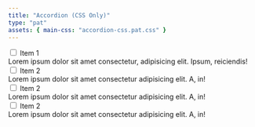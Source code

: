 ```yaml
---
title: "Accordion (CSS Only)"
type: "pat"
assets: { main-css: "accordion-css.pat.css" }
---
```


<div class="pat-accordion-css__base">
  <div class="pat-accordion-css__item">
    <input class="pat-accordion-css__inputToggle" type="checkbox" id="chck1" />
    <label class="pat-accordion-css__itemLabel" for="chck1">Item 1</label>
    <div class="pat-accordion-css__content">
      Lorem ipsum dolor sit amet consectetur, adipisicing elit. Ipsum, reiciendis!
    </div>
  </div>
  <div class="pat-accordion-css__item">
    <input class="pat-accordion-css__inputToggle" type="checkbox" id="chck2" />
    <label class="pat-accordion-css__itemLabel" for="chck2">Item 2</label>
    <div class="pat-accordion-css__content">Lorem ipsum dolor sit amet consectetur adipisicing elit. A, in!</div>
  </div>
  <div class="pat-accordion-css__item">
    <input class="pat-accordion-css__inputToggle" type="checkbox" id="chck3" />
    <label class="pat-accordion-css__itemLabel" for="chck3">Item 2</label>
    <div class="pat-accordion-css__content">Lorem ipsum dolor sit amet consectetur adipisicing elit. A, in!</div>
  </div>
  <div class="pat-accordion-css__item">
    <input class="pat-accordion-css__inputToggle" type="checkbox" id="chck4" />
    <label class="pat-accordion-css__itemLabel" for="chck4">Item 2</label>
    <div class="pat-accordion-css__content">Lorem ipsum dolor sit amet consectetur adipisicing elit. A, in!</div>
  </div>
</div>

